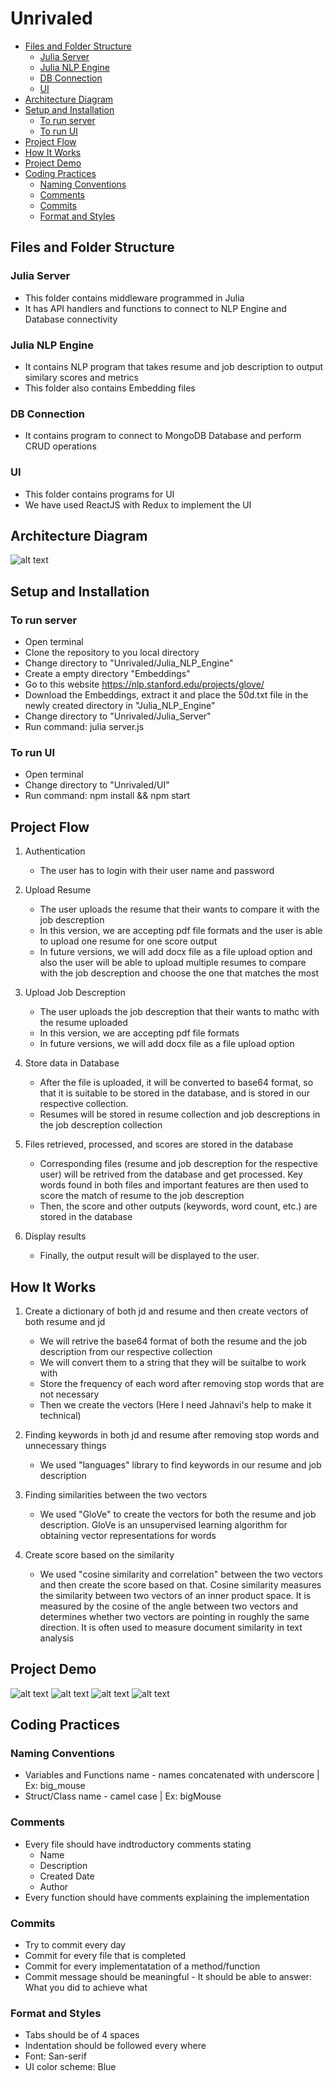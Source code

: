 # Unrivaled

- [Files and Folder Structure](#files-and-folder-structure)
  * [Julia Server](#julia-server)
  * [Julia NLP Engine](#julia-nlp-engine)
  * [DB Connection](#db-connection)
  * [UI](#ui)
- [Architecture Diagram](#architecture-diagram)
- [Setup and Installation](#setup-and-installation)
  * [To run server](#to-run-server)
  * [To run UI](#to-run-ui)
- [Project Flow](#project-flow)
- [How It Works](#how-it-works)
- [Project Demo](#project-demo)
- [Coding Practices](#coding-practices)
  * [Naming Conventions](#naming-conventions)
  * [Comments](#comments)
  * [Commits](#commits)
  * [Format and Styles](#format-and-styles)

## Files and Folder Structure

### Julia Server
 * This folder contains middleware programmed in Julia
 * It has API handlers and functions to connect to NLP Engine and Database connectivity

### Julia NLP Engine
 * It contains NLP program that takes resume and job description to output similary scores and metrics
 * This folder also contains Embedding files

### DB Connection
 * It contains program to connect to MongoDB Database and perform CRUD operations

### UI
 * This folder contains programs for UI
 * We have used ReactJS with Redux to implement the UI

## Architecture Diagram

![alt text](misc/Unrivaled_Architecture_Diagram.svg)

## Setup and Installation

### To run server
 * Open terminal
 * Clone the repository to you local directory
 * Change directory to "Unrivaled/Julia_NLP_Engine"
 * Create a empty directory "Embeddings"
 * Go to this website https://nlp.stanford.edu/projects/glove/
 * Download the Embeddings, extract it and place the 50d.txt file in the newly created directory in "Julia_NLP_Engine"
 * Change directory to "Unrivaled/Julia_Server"
 * Run command: julia server.js

### To run UI
 * Open terminal
 * Change directory to "Unrivaled/UI"
 * Run command: npm install && npm start
 
## Project Flow
 1. Authentication
    * The user has to login with their user name and password

 2. Upload Resume
    * The user uploads the resume that their wants to compare it with the job descreption
    * In this version, we are accepting pdf file formats and the user is able to upload one resume for one score output
    * In future versions, we will add docx file as a file upload option and also the user will be able to upload multiple resumes to compare with the job descreption and choose the one that matches the most

 3. Upload Job Descreption
    * The user uploads the job descreption that their wants to mathc with the resume uploaded
    * In this version, we are accepting pdf file formats
    * In future versions, we will add docx file as a file upload option

 4. Store data in Database
    * After the file is uploaded, it will be converted to base64 format, so that it is suitable to be stored in the database, and is stored in our respective collection.
    * Resumes will be stored in resume collection and job descreptions in the job descreption collection

 5. Files retrieved, processed, and scores are stored in the database
    * Corresponding files (resume and job descreption for the respective user) will be retrived from the database and get processed. Key words found in both files and 
      important features are then used to score the match of resume to the job descreption
    * Then, the score and other outputs (keywords, word count, etc.) are stored in the database

 6. Display results
    * Finally, the output result will be displayed to the user.

## How It Works
 1. Create a dictionary of both jd and resume and then create vectors of both resume and jd
    * We will retrive the base64 format of both the resume and the job description from our respective collection
    * We will convert them to a string that they will be suitalbe to work with
    * Store the frequency of each word after removing stop words that are not necessary
    * Then we create the vectors (Here I need Jahnavi's help to make it technical)

 2. Finding keywords in both jd and resume after removing stop words and unnecessary things
    * We used "languages" library to find keywords in our resume and job description

 3. Finding similarities between the two vectors
    * We used "GloVe" to create the vectors for both the resume and job description. GloVe is an unsupervised learning algorithm for obtaining vector representations for 
      words

 4. Create score based on the similarity
    * We used "cosine similarity and correlation" between the two vectors and then create the score based on that. Cosine similarity measures the similarity between two 
      vectors of an inner product space. It is measured by the cosine of the angle between two vectors and determines whether two vectors are pointing in roughly the same 
      direction. It is often used to measure document similarity in text analysis

## Project Demo

![alt text](misc/login_screen.png)
![alt text](misc/document_view_1.png)
![alt text](misc/document_view_2.png)
![alt text](misc/analytics_view.png)

## Coding Practices

### Naming Conventions
* Variables and Functions name - names concatenated with underscore | Ex: big_mouse
* Struct/Class name - camel case | Ex: bigMouse
 
### Comments
* Every file should have indtroductory comments stating
  * Name
  * Description
  * Created Date
  * Author
 * Every function should have comments explaining the implementation
 
### Commits
 * Try to commit every day
 * Commit for every file that is completed
 * Commit for every implementatation of a method/function
 * Commit message should be meaningful - It should be able to answer: What you did to achieve what
 
### Format and Styles
 * Tabs should be of 4 spaces
 * Indentation should be followed every where
 * Font: San-serif
 * UI color scheme: Blue